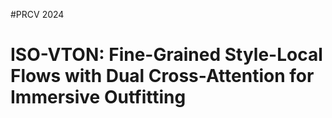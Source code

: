 #PRCV 2024
# ISO-VTON: Fine-Grained Style-Local Flows with Dual Cross-Attention for Immersive Outfitting
